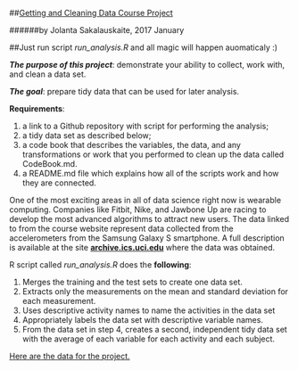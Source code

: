 ##[Getting and Cleaning Data Course Project](https://www.coursera.org/learn/data-cleaning)

######by Jolanta Sakalauskaite, 2017 January


##Just run script _run_analysis.R_ and all magic will happen auomaticaly :)

_**The purpose of this project**_: demonstrate your ability to collect, work with, and clean a data set. 

_**The goal**_: prepare tidy data that can be used for later analysis. 
  
    
      
**Requirements**:

1. a link to a Github repository with script for performing the analysis;
2. a tidy data set as described below;
3. a code book that describes the variables, the data, and any transformations or work that you performed to clean up the data called CodeBook.md. 
4. a README.md file which explains how all of the scripts work and how they are connected.


One of the most exciting areas in all of data science right now is wearable computing. Companies like Fitbit, Nike, and Jawbone Up are racing to develop the most advanced algorithms to attract new users. The data linked to from the course website represent data collected from the accelerometers from the Samsung Galaxy S smartphone. A full description is available at the site [**archive.ics.uci.edu**](http://archive.ics.uci.edu/ml/datasets/Human+Activity+Recognition+Using+Smartphones) where the data was obtained.


R script called _run_analysis.R_  does the **following**:

1. Merges the training and the test sets to create one data set.
2. Extracts only the measurements on the mean and standard deviation for each measurement.
3. Uses descriptive activity names to name the activities in the data set
4. Appropriately labels the data set with descriptive variable names.
5. From the data set in step 4, creates a second, independent tidy data set with the average of each variable for each activity and each subject.


[Here are the data for the project.](https://d396qusza40orc.cloudfront.net/getdata%2Fprojectfiles%2FUCI%20HAR%20Dataset.zip)